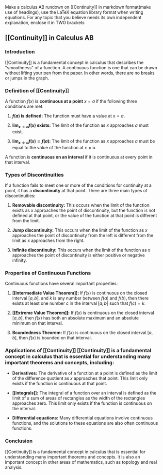 Make a calculus AB rundown on [[Continuity]] in markdown format(make use of headings), use the LaTeX equation library format when writing equations. For any topic that you believe needs its own independent explanation, enclose it in TWO brackets

## [[Continuity]] in Calculus AB

### Introduction
 [[Continuity]] is a fundamental concept in calculus that describes the "smoothness" of a function.  A continuous function is one that can be drawn without lifting your pen from the paper. In other words, there are no breaks or jumps in the graph.

### Definition of [[Continuity]] 
A function $f(x)$ is **continuous at a point** $x = a$ if the following three conditions are met:

1. **$f(a)$ is defined:** The function must have a value at $x = a$.

2. **$\lim_{x \to a} f(x)$ exists:** The limit of the function as $x$ approaches $a$ must exist.

3. **$\lim_{x \to a} f(x) = f(a)$:** The limit of the function as $x$ approaches $a$ must be equal to the value of the function at $x = a$.

A function is **continuous on an interval** if it is continuous at every point in that interval.

### Types of Discontinuities

If a function fails to meet one or more of the conditions for continuity at a point, it has a **discontinuity** at that point. There are three main types of discontinuities:

1. **Removable discontinuity:** This occurs when the limit of the function exists as $x$ approaches the point of discontinuity, but the function is not defined at that point, or the value of the function at that point is different from the limit.

2. **Jump discontinuity:** This occurs when the limit of the function as $x$ approaches the point of discontinuity from the left is different from the limit as $x$ approaches from the right.

3. **Infinite discontinuity:** This occurs when the limit of the function as $x$ approaches the point of discontinuity is either positive or negative infinity.
### Properties of Continuous Functions

Continuous functions have several important properties:

1. **[[Intermediate Value Theorem]]:** If $f(x)$ is continuous on the closed interval $[a, b]$, and $k$ is any number between $f(a)$ and $f(b)$, then there exists at least one number $c$ in the interval $[a, b]$ such that $f(c) = k$.

2. **[[Extreme Value Theorem]]:** If $f(x)$ is continuous on the closed interval $[a, b]$, then $f(x)$ has both an absolute maximum and an absolute minimum on that interval.

3. **Boundedness Theorem:** If $f(x)$ is continuous on the closed interval $[a, b]$, then $f(x)$ is bounded on that interval.

### Applications of [[Continuity]]  [[Continuity]] is a fundamental concept in calculus that is essential for understanding many important theorems and concepts, including:

* **Derivatives:** The derivative of a function at a point is defined as the limit of the difference quotient as $x$ approaches that point. This limit only exists if the function is continuous at that point.

* **[[integrals]]:** The integral of a function over an interval is defined as the limit of a sum of areas of rectangles as the width of the rectangles approaches zero. This limit only exists if the function is continuous on the interval.

* **Differential equations:** Many differential equations involve continuous functions, and the solutions to these equations are also often continuous functions.

### Conclusion
 [[Continuity]] is a fundamental concept in calculus that is essential for understanding many important theorems and concepts. It is also an important concept in other areas of mathematics, such as topology and real analysis.
